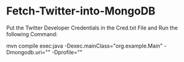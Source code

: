 # Fetch-Twitter-into-MongoDB

Put the Twitter Developer Credentials in the Cred.txt File and Run the following Command:

mvn compile exec:java -Dexec.mainClass="org.example.Main" -Dmongodb.uri="<connectionString>" -Dprofile="<userName>"
